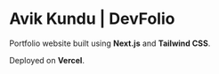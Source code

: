 # Avik Kundu | DevFolio

Portfolio website built using **Next.js** and **Tailwind CSS**.

Deployed on **Vercel**.
